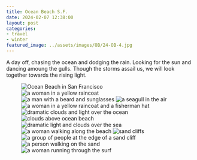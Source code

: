 ```yaml
---
title: Ocean Beach S.F.
date: 2024-02-07 12:38:00
layout: post
categories:
- travel
- winter
featured_image: ../assets/images/OB/24-OB-4.jpg
---
```

A day off, chasing the ocean and dodging the rain. Looking for the sun and dancing amoung the gulls. Though the storms assail us, we will look together towards the rising light.

<figure>
<img src="/assets/images/OB/24-OB-4.jpg" alt="Ocean Beach in San Francisco">
<img src="/assets/images/OB/24-OB-1.jpg" alt="a woman in a yellow raincoat">
<img src="/assets/images/OB/24-OB-3.jpg" alt="a man with a beard and sunglasses">
<img src="/assets/images/OB/24-OB-6.jpg" alt="a seagull in the air">
<img src="/assets/images/OB/24-OB-2.jpg" alt="a woman in a yellow raincoat and a fisherman hat">
<img src="/assets/images/OB/24-OB-5.jpg" alt="dramatic clouds and light over the ocean">
<img src="/assets/images/OB/24-OB-13.jpg" alt="clouds above ocean beach">

<img src="/assets/images/OB/24-OB-7.jpg" alt="dramatic light and clouds over the sea">
<img src="/assets/images/OB/24-OB-10.jpg" alt="a woman walking along the beach">
<img src="/assets/images/OB/24-OB-8.jpg" alt="sand cliffs">
<img src="/assets/images/OB/24-OB-9.jpg" alt="a group of people at the edge of a sand cliff">
<img src="/assets/images/OB/24-OB-11.jpg" alt="a person walking on the sand">
<img src="/assets/images/OB/24-OB-12.jpg" alt="a woman running through the surf">

</figure>